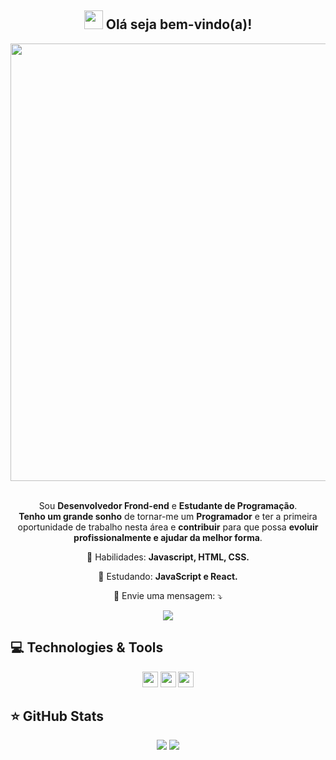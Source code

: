 <span align="center">

## <img src="https://raw.githubusercontent.com/iampavangandhi/iampavangandhi/master/gifs/Hi.gif" width="30px"> Olá seja bem-vindo(a)!</h2>

</span>

<div align="center">

<img src="https://www.mygo.ge/uploads/blog/1584023795.jpg" width="700px" />

</div>


<br>
<p align="center">
  Sou <strong>Desenvolvedor Frond-end</strong> e <strong>Estudante de Programação</strong>.<br />
<strong>Tenho um grande sonho</strong> de tornar-me um <strong>Programador</strong>
e ter a primeira oportunidade de trabalho nesta área e <strong>contribuir</strong> para que possa <strong>evoluir profissionalmente e ajudar da melhor forma</strong>.
</p>

<p align="center">
  💼 Habilidades: <strong>Javascript, HTML, CSS.</strong>
</p>

<p align="center">
  🚀  Estudando: <strong>JavaScript e React.</strong>
</p>

<p align="center">
  💌 Envie uma mensagem: ⤵️
</p>

<p align="center">
  <a href="https://www.linkedin.com/in/felipe-m-lopes/" alt="Linkedin">
  <img src="https://img.shields.io/badge/-Linkedin-0e76a8?style=for-the-badge&logo=Linkedin&logoColor=white&link=https://www.linkedin.com/in/felipe-m-lopes/" /></a>
</p>  

## 💻 Technologies & Tools

<p align="center">
  
 
 <img src="https://img.shields.io/badge/-javascript-%23F7DF1E?style=flat-square&logo=javascript&logoColor=black" height="25"/>
 


<img src="https://img.shields.io/badge/react%20-%2320232a.svg?&style=for-the-badge&logo=react&logoColor=%2361DAFB" height="25"/>
<img src="https://img.shields.io/badge/-GitHub-181717?style=flat-square&logo=github" height="25"/>


</p>

## ⭐ GitHub Stats

<p align = "center">
  <img src = "https://github-readme-stats.vercel.app/api?username=FelipeMaziero&show_icons=true&theme=tokyonight&line_height=27">
  <img src = "https://github-readme-stats.vercel.app/api/top-langs/?username=FelipeMaziero&hide=css,java,html&theme=tokyonight">
</p>
